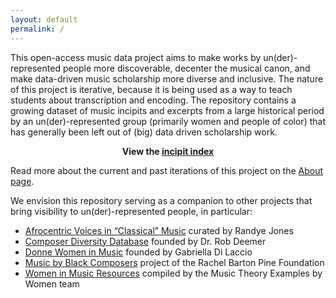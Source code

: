 ```yaml
---
layout: default
permalink: /
---
```


This open-access music data project aims to make works by un(der)-represented people more discoverable, decenter the musical canon, and make data-driven music scholarship more diverse and inclusive. The nature of this project is iterative, because it is being used as a way to teach students about transcription and encoding. The repository contains a growing dataset of music incipits and excerpts from a large historical period by an un(der)-represented group (primarily women and people of color) that has generally been left out of (big) data driven scholarship work. 

<p style="text-align: center;"><b>View the <a href="https://rebalancing-music-canon.com/incipit-index/">incipit index</a></b></p>
  
Read more about the current and past iterations of this project on the [About page](https://rebalancing-music-canon.com/about/).

We envision this repository serving as a companion to other projects that bring visibility to un(der)-represented people, in particular:

- <a href="http://afrovoices.com/collections/" target="_blank">Afrocentric Voices in “Classical” Music</a> curated by Randye Jones
- <a href="https://composerdiversity.com" target="_blank">Composer Diversity Database</a> founded by Dr. Rob Deemer
- <a href="https://donne-uk.org/" target="_blank">Donne Women in Music</a> founded by Gabriella Di Laccio
- <a href="https://www.musicbyblackcomposers.org/" target="_blank">Music by Black Composers</a> project of the Rachel Barton Pine Foundation
- <a href="https://www.musicbywomen.org/resources/resource-links/" target="_blank">Women in Music Resources</a> compiled by the Music Theory Examples by Women team
